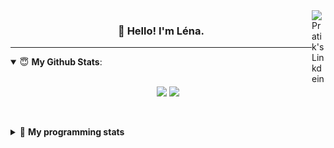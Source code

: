 <!--
<a href="https://twitter.com" target="_blank" rel="nofollow">
 <img align="right" alt="Pratik's Twitter" width="22px" src="https://cdn.jsdelivr.net/npm/simple-icons@v3/icons/twitter.svg" />
</a> 

-->
<a href="https://www.linkedin.com/in/lenagiacalone/" target="_blank" rel="nofollow">
 <img align="right" alt="Pratik's Linkdein" width="22px" src="https://cdn.jsdelivr.net/npm/simple-icons@v3/icons/linkedin.svg" />
</a>



<h3 align="center">👋 Hello! I'm Léna.</h3>

---

<!--
**lgiacalo/lgiacalo** is a ✨ _special_ ✨ repository because its `README.md` (this file) appears on your GitHub profile.

Here are some ideas to get you started:

- 🔭 I’m currently working on ...
- 🌱 I’m currently learning ...
- 👯 I’m looking to collaborate on ...
- 🤔 I’m looking for help with ...
- 💬 Ask me about ...
- 📫 How to reach me: ...
- 😄 Pronouns: ...
- ⚡ Fun fact: ...
-->

<details open>
 <summary> 😇 <b>My Github Stats</b>: </summary>
<br>
<p align = "center">
  <img src = "https://github-readme-stats.vercel.app/api?username=lgiacalo&show_icons=true&theme=nord" width="420">
  <img src = "https://github-readme-stats.vercel.app/api/top-langs/?username=lgiacalo&layout=compact&theme=nord">
</p>
 
<br>
<p align = "center">
  <imp src = "https://github-readme-stats.vercel.app/api/wakatime?username=lgiacalo&theme=nord">
</p>

</details>

<details>
 <summary>🤖 <b>My programming stats</b></summary>
 <br>
 
<!--START_SECTION:waka-->
![Code Time](http://img.shields.io/badge/Code%20Time-0%20secs-blue)

![Lines of code](https://img.shields.io/badge/From%20Hello%20World%20I%27ve%20Written-876%20Thousand%20lines%20of%20code-blue)

**🐱 My GitHub Data** 

> 🏆 81 Contributions in the Year 2022
 > 
> 📦 298.1 kB Used in GitHub's Storage 
 > 
> 🚫 Not Opted to Hire
 > 
> 📜 44 Public Repositories 
 > 
> 🔑 35 Private Repositories  
 > 
**I'm an Early 🐤** 

```text
🌞 Morning    81 commits     ██████░░░░░░░░░░░░░░░░░░░   26.56% 
🌆 Daytime    184 commits    ███████████████░░░░░░░░░░   60.33% 
🌃 Evening    40 commits     ███░░░░░░░░░░░░░░░░░░░░░░   13.11% 
🌙 Night      0 commits      ░░░░░░░░░░░░░░░░░░░░░░░░░   0.0%

```
📅 **I'm Most Productive on Wednesday** 

```text
Monday       66 commits     █████░░░░░░░░░░░░░░░░░░░░   21.64% 
Tuesday      52 commits     ████░░░░░░░░░░░░░░░░░░░░░   17.05% 
Wednesday    70 commits     █████░░░░░░░░░░░░░░░░░░░░   22.95% 
Thursday     67 commits     █████░░░░░░░░░░░░░░░░░░░░   21.97% 
Friday       49 commits     ████░░░░░░░░░░░░░░░░░░░░░   16.07% 
Saturday     1 commits      ░░░░░░░░░░░░░░░░░░░░░░░░░   0.33% 
Sunday       0 commits      ░░░░░░░░░░░░░░░░░░░░░░░░░   0.0%

```


📊 **This Week I Spent My Time On** 

```text
⌚︎ Time Zone: Europe/Paris

💬 Programming Languages: 
JavaScript               20 hrs 39 mins      █████████████████████░░░░   84.41% 
JSON                     1 hr 55 mins        ██░░░░░░░░░░░░░░░░░░░░░░░   7.86% 
PHP                      1 hr 44 mins        █░░░░░░░░░░░░░░░░░░░░░░░░   7.15% 
Git Config               4 mins              ░░░░░░░░░░░░░░░░░░░░░░░░░   0.3% 
Bash                     3 mins              ░░░░░░░░░░░░░░░░░░░░░░░░░   0.25%

🔥 Editors: 
VS Code                  24 hrs 28 mins      █████████████████████████   100.0%

🐱‍💻 Projects: 
pj-crawler               19 hrs 49 mins      ████████████████████░░░░░   80.99% 
test-wordgres            1 hr 57 mins        ██░░░░░░░░░░░░░░░░░░░░░░░   8.01% 
pappers                  1 hr 34 mins        █░░░░░░░░░░░░░░░░░░░░░░░░   6.41% 
pappers-engine           1 hr 2 mins         █░░░░░░░░░░░░░░░░░░░░░░░░   4.27% 
shunt_v0                 3 mins              ░░░░░░░░░░░░░░░░░░░░░░░░░   0.25%

💻 Operating System: 
Mac                      24 hrs 28 mins      █████████████████████████   100.0%

```

**I Mostly Code in C** 

```text
C                        26 repos            ████████░░░░░░░░░░░░░░░░░   31.71% 
JavaScript               17 repos            █████░░░░░░░░░░░░░░░░░░░░   20.73% 
HTML                     8 repos             ██░░░░░░░░░░░░░░░░░░░░░░░   9.76% 
Shell                    8 repos             ██░░░░░░░░░░░░░░░░░░░░░░░   9.76% 
C++                      4 repos             █░░░░░░░░░░░░░░░░░░░░░░░░   4.88%

```


**Timeline**

![Chart not found](https://raw.githubusercontent.com/lgiacalo/lgiacalo/main/charts/bar_graph.png) 


 Last Updated on 03/07/2022 12:11:46 UTC
<!--END_SECTION:waka-->

</details>
